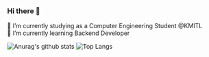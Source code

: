 ### Hi there 👋

🔭 I’m currently studying as a Computer Engineering Student @KMITL  
🌱 I’m currently learning Backend Developer

![Anurag's github stats](https://github-readme-stats.vercel.app/api?username=Poomipat-Ch&theme=radical&show_icons=true&include_all_commits=true&hide_border=true)
![Top Langs](https://github-readme-stats.vercel.app/api/top-langs/?username=Poomipat-Ch&layout=compact&theme=radical&show_icons=true&hide_border=true)
